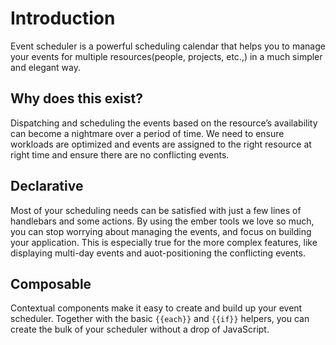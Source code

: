 # Introduction

Event scheduler is a powerful scheduling calendar that helps you to manage your events for multiple resources(people, projects, etc.,) in a much simpler and elegant way.

## Why does this exist?

Dispatching and scheduling the events based on the resource’s availability can become a nightmare over a period of time. We need to ensure workloads are optimized and events are assigned to the right resource at right time and ensure there are no conflicting events.

## Declarative
Most of your scheduling needs can be satisfied with just a few lines of handlebars and some actions. By using the ember tools we love so much, you can stop worrying about managing the events, and focus on building your application. This is especially true for the more complex features, like displaying multi-day events and auot-positioning the conflicting events.

## Composable
Contextual components make it easy to create and build up your event scheduler. Together with the basic `{{each}}` and `{{if}}` helpers, you can create the bulk of your scheduler without a drop of JavaScript.
